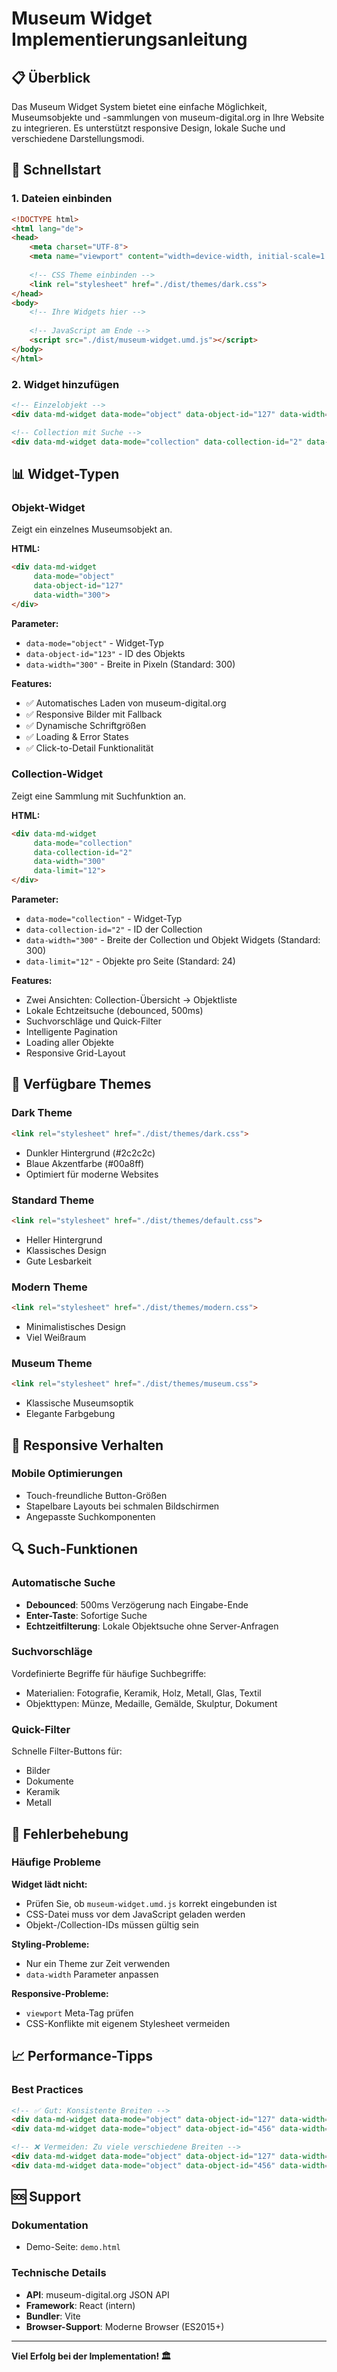 # Museum Widget Implementierungsanleitung

## 📋 Überblick

Das Museum Widget System bietet eine einfache Möglichkeit, Museumsobjekte und -sammlungen von museum-digital.org in Ihre Website zu integrieren. Es unterstützt responsive Design, lokale Suche und verschiedene Darstellungsmodi.

## 🚀 Schnellstart

### 1. Dateien einbinden

```html
<!DOCTYPE html>
<html lang="de">
<head>
    <meta charset="UTF-8">
    <meta name="viewport" content="width=device-width, initial-scale=1.0">
    
    <!-- CSS Theme einbinden -->
    <link rel="stylesheet" href="./dist/themes/dark.css">
</head>
<body>
    <!-- Ihre Widgets hier -->
    
    <!-- JavaScript am Ende -->
    <script src="./dist/museum-widget.umd.js"></script>
</body>
</html>
```

### 2. Widget hinzufügen

```html
<!-- Einzelobjekt -->
<div data-md-widget data-mode="object" data-object-id="127" data-width="300"></div>

<!-- Collection mit Suche -->
<div data-md-widget data-mode="collection" data-collection-id="2" data-width="300" data-limit="12"></div>
```

## 📊 Widget-Typen

### Objekt-Widget
Zeigt ein einzelnes Museumsobjekt an.

**HTML:**
```html
<div data-md-widget 
     data-mode="object" 
     data-object-id="127" 
     data-width="300">
</div>
```

**Parameter:**
- `data-mode="object"` - Widget-Typ
- `data-object-id="123"` - ID des Objekts
- `data-width="300"` - Breite in Pixeln (Standard: 300)

**Features:**
- ✅ Automatisches Laden von museum-digital.org
- ✅ Responsive Bilder mit Fallback
- ✅ Dynamische Schriftgrößen
- ✅ Loading & Error States
- ✅ Click-to-Detail Funktionalität

### Collection-Widget
Zeigt eine Sammlung mit Suchfunktion an.

**HTML:**
```html
<div data-md-widget 
     data-mode="collection" 
     data-collection-id="2" 
     data-width="300" 
     data-limit="12">
</div>
```

**Parameter:**
- `data-mode="collection"` - Widget-Typ
- `data-collection-id="2"` - ID der Collection
- `data-width="300"` - Breite der Collection und Objekt Widgets (Standard: 300)
- `data-limit="12"` - Objekte pro Seite (Standard: 24)

**Features:**
- Zwei Ansichten: Collection-Übersicht → Objektliste
- Lokale Echtzeitsuche (debounced, 500ms)
- Suchvorschläge und Quick-Filter
- Intelligente Pagination
- Loading aller Objekte
- Responsive Grid-Layout

## 🎨 Verfügbare Themes

### Dark Theme
```html
<link rel="stylesheet" href="./dist/themes/dark.css">
```
- Dunkler Hintergrund (#2c2c2c)
- Blaue Akzentfarbe (#00a8ff)
- Optimiert für moderne Websites

### Standard Theme
```html
<link rel="stylesheet" href="./dist/themes/default.css">
```
- Heller Hintergrund
- Klassisches Design
- Gute Lesbarkeit

### Modern Theme
```html
<link rel="stylesheet" href="./dist/themes/modern.css">
```
- Minimalistisches Design
- Viel Weißraum

### Museum Theme
```html
<link rel="stylesheet" href="./dist/themes/museum.css">
```
- Klassische Museumsoptik
- Elegante Farbgebung

## 📱 Responsive Verhalten

### Mobile Optimierungen
- Touch-freundliche Button-Größen
- Stapelbare Layouts bei schmalen Bildschirmen
- Angepasste Suchkomponenten

## 🔍 Such-Funktionen

### Automatische Suche
- **Debounced**: 500ms Verzögerung nach Eingabe-Ende
- **Enter-Taste**: Sofortige Suche
- **Echtzeitfilterung**: Lokale Objektsuche ohne Server-Anfragen

### Suchvorschläge
Vordefinierte Begriffe für häufige Suchbegriffe:
- Materialien: Fotografie, Keramik, Holz, Metall, Glas, Textil
- Objekttypen: Münze, Medaille, Gemälde, Skulptur, Dokument

### Quick-Filter
Schnelle Filter-Buttons für:
- Bilder
- Dokumente  
- Keramik
- Metall

## 🔧 Fehlerbehebung

### Häufige Probleme

**Widget lädt nicht:**
- Prüfen Sie, ob `museum-widget.umd.js` korrekt eingebunden ist
- CSS-Datei muss vor dem JavaScript geladen werden
- Objekt-/Collection-IDs müssen gültig sein

**Styling-Probleme:**
- Nur ein Theme zur Zeit verwenden
- `data-width` Parameter anpassen

**Responsive-Probleme:**
- `viewport` Meta-Tag prüfen
- CSS-Konflikte mit eigenem Stylesheet vermeiden

## 📈 Performance-Tipps

### Best Practices
```html
<!-- ✅ Gut: Konsistente Breiten -->
<div data-md-widget data-mode="object" data-object-id="127" data-width="300"></div>
<div data-md-widget data-mode="object" data-object-id="456" data-width="300"></div>

<!-- ❌ Vermeiden: Zu viele verschiedene Breiten -->
<div data-md-widget data-mode="object" data-object-id="127" data-width="123"></div>
<div data-md-widget data-mode="object" data-object-id="456" data-width="456"></div>
```

## 🆘 Support

### Dokumentation
- Demo-Seite: `demo.html`

### Technische Details
- **API**: museum-digital.org JSON API
- **Framework**: React (intern)
- **Bundler**: Vite
- **Browser-Support**: Moderne Browser (ES2015+)

---

**Viel Erfolg bei der Implementation! 🏛️**
